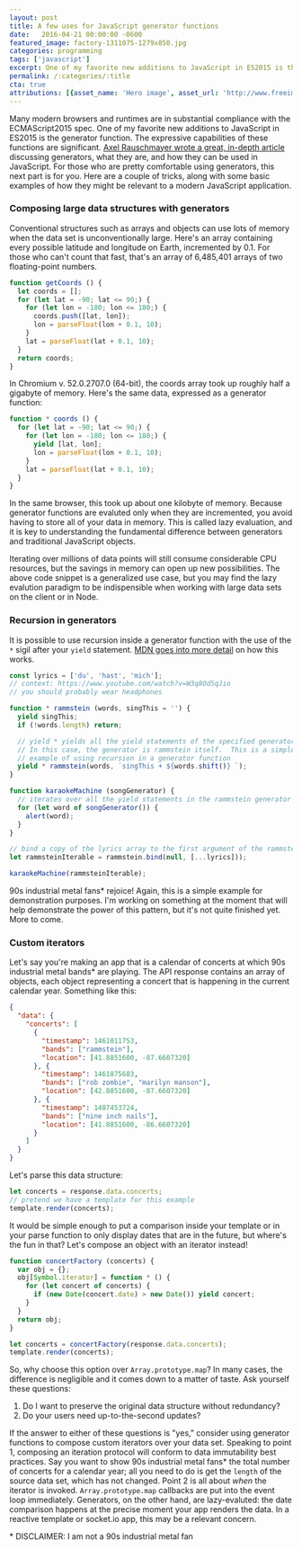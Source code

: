 ```yaml
---
layout: post
title: A few uses for JavaScript generator functions
date:   2016-04-21 00:00:00 -0600
featured_image: factory-1311075-1279x850.jpg
categories: programming
tags: ['javascript']
excerpt: One of my favorite new additions to JavaScript in ES2015 is the generator function.  The expressive capabilities of these functions are significant.  Here are a few ways to use them in modern JavaScript applications.
permalink: /:categories/:title
cta: true
attributions: [{asset_name: 'Hero image', asset_url: 'http://www.freeimages.com/photo/factory-1311075', author: Ehsan Namavar, license_name: 'FreeImages.com Content License'}]
---
```


Many modern browsers and runtimes are in substantial compliance with the ECMAScript2015 spec.  One of my favorite new additions to JavaScript in ES2015 is the generator function.  The expressive capabilities of these functions are significant.  [Axel Rauschmayer wrote a great, in-depth article](http://www.2ality.com/2015/03/es6-generators.html) discussing generators, what they are, and how they can be used in JavaScript.  For those who are pretty comfortable using generators, this next part is for you.  Here are a couple of tricks, along with some basic examples of how they might be relevant to a modern JavaScript application.

### Composing large data structures with generators 

Conventional structures such as arrays and objects can use lots of memory when the data set is unconventionally large.  Here's an array containing every possible latitude and longitude on Earth, incremented by 0.1.  For those who can't count that fast, that's an array of 6,485,401 arrays of two floating-point numbers.

```js
function getCoords () {
  let coords = [];
  for (let lat = -90; lat <= 90;) {
    for (let lon = -180; lon <= 180;) {
      coords.push([lat, lon]);
      lon = parseFloat(lon + 0.1, 10);
    }
    lat = parseFloat(lat + 0.1, 10);
  }
  return coords;
}
```

In Chromium v. 52.0.2707.0 (64-bit), the coords array took up roughly half a gigabyte of memory.  Here's the same data, expressed as a generator function:

```js
function * coords () {
  for (let lat = -90; lat <= 90;) {
    for (let lon = -180; lon <= 180;) {
      yield [lat, lon];
      lon = parseFloat(lon + 0.1, 10);
    }
    lat = parseFloat(lat + 0.1, 10);
  }
}
```

In the same browser, this took up about one kilobyte of memory.  Because generator functions are evaluted only when they are incremented, you avoid having to store all of your data in memory.  This is called lazy evaluation, and it is key to understanding the fundamental difference between generators and traditional JavaScript objects.

Iterating over millions of data points will still consume considerable CPU resources, but the savings in memory can open up new possibilities.  The above code snippet is a generalized use case, but you may find the lazy evalution paradigm to be indispensible when working with large data sets on the client or in Node.

### Recursion in generators

It is possible to use recursion inside a generator function with the use of the `*` sigil after your `yield` statement.  [MDN goes into more detail](https://developer.mozilla.org/en-US/docs/Web/JavaScript/Reference/Operators/yield*) on how this works.

```js
const lyrics = ['du', 'hast', 'mich'];
// context: https://www.youtube.com/watch?v=W3q8Od5qJio
// you should probably wear headphones

function * rammstein (words, singThis = '') {
  yield singThis;
  if (!words.length) return;

  // yield * yields all the yield statements of the specified generator.
  // In this case, the generator is rammstein itself.  This is a simple
  // example of using recursion in a generator function
  yield * rammstein(words, `singThis + ${words.shift()} `);
}

function karaokeMachine (songGenerator) {
  // iterates over all the yield statements in the rammstein generator
  for (let word of songGenerator()) {
    alert(word);
  }
}

// bind a copy of the lyrics array to the first argument of the rammstein generator
let rammsteinIterable = rammstein.bind(null, [...lyrics]));

karaokeMachine(rammsteinIterable);
```

90s industrial metal fans\* rejoice!  Again, this is a simple example for demonstration purposes.  I'm working on something at the moment that will help demonstrate the power of this pattern, but it's not quite finished yet.  More to come.

### Custom iterators

Let's say you're making an app that is a calendar of concerts at which 90s industrial metal bands\* are playing.  The API response contains an array of objects, each object representing a concert that is happening in the current calendar year.  Something like this:

```json
{
  "data": {
    "concerts": [
      {
        "timestamp": 1461011753,
        "bands": ["rammstein"],
        "location": [41.8851600, -87.6607320]
      }, {
        "timestamp": 1461875683,
        "bands": ["rob zombie", "marilyn manson"],
        "location": [42.8851600, -87.6607320]
      }, {
        "timestamp": 1487453724,
        "bands": ["nine inch nails"],
        "location": [41.8851600, -86.6607320]
      }
    ]
  }
}
```

Let's parse this data structure:

```js
let concerts = response.data.concerts;
// pretend we have a template for this example
template.render(concerts);
```

It would be simple enough to put a comparison inside your template or in your parse function to only display dates that are in the future, but where's the fun in that?  Let's compose an object with an iterator instead!

```js
function concertFactory (concerts) {
  var obj = {};
  obj[Symbol.iterator] = function * () {
    for (let concert of concerts) {
      if (new Date(concert.date) > new Date()) yield concert;
    }
  }
  return obj;
}

let concerts = concertFactory(response.data.concerts);
template.render(concerts);
```

So, why choose this option over `Array.prototype.map`?  In many cases, the difference is negligible and it comes down to a matter of taste.  Ask yourself these questions:

1. Do I want to preserve the original data structure without redundancy?
2. Do your users need up-to-the-second updates?

If the answer to either of these questions is "yes," consider using generator functions to compose custom iterators over your data set.  Speaking to point 1, composing an iteration protocol will conform to data immutability best practices.  Say you want to show 90s industrial metal fans\* the total number of concerts for a calendar year; all you need to do is get the `length` of the source data set, which has not changed.  Point 2 is all about _when_ the iterator is invoked.  `Array.prototype.map` callbacks are put into the event loop immediately.  Generators, on the other hand, are lazy-evaluted: the date comparison happens at the precise moment your app renders the data.  In a reactive template or socket.io app, this may be a relevant concern.

\* DISCLAIMER: I am not a 90s industrial metal fan
